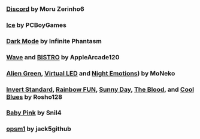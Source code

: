 ### [Discord](/Discord/Modules) by Moru Zerinho6

### [Ice](/Ice/Modules) by PCBoyGames

### [Dark Mode](/Dark%20Mode/Modules) by Infinite Phantasm

### [Wave](/Wave/Modules) and [BISTRO](/BISTRO/Modules) by AppleArcade120

### [Alien Green](/Alien%20Green/Modules), [Virtual LED](/Virtual%20LED/Modules) and [Night Emotions](/Night%20Emotions/Modules)) by MoNeko

### [Invert Standard](/Invert%20Standard/Modules), [Rainbow FUN](/Rainbow%20FUN/Modules), [Sunny Day](/Sunny%20Day/Modules), [The Blood](/The%20Blood/Modules), and [Cool Blues](/Cool%20Blues/Modules) by Rosho128

### [Baby Pink](/Baby%20Pink/Modules) by Snil4

### [opsm1](/opsm1/Modules) by jack5github

